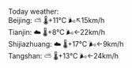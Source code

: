 Today weather:  
Beijing: ⛅️  🌡️+11°C 🌬️↖15km/h  
Tianjin: ☁️   🌡️+8°C 🌬️←22km/h  
Shijiazhuang: ☁️   🌡️+17°C 🌬️←9km/h  
Tangshan: ⛅️  🌡️+13°C 🌬️←24km/h  
